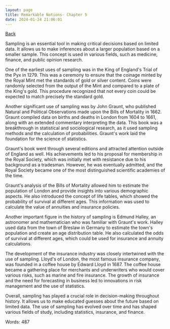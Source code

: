```yaml
---
layout: page
title: Remarkable Notions- Chapter 5
date: 2024-01-24 21:06:01
---
```


[Back](./)


Sampling is an essential tool in making critical decisions based on limited data. It allows us to make inferences about a larger population based on a smaller sample. This concept is used in various fields, such as medicine, finance, and public opinion research. 

One of the earliest uses of sampling was in the King of England's Trial of the Pyx in 1279. This was a ceremony to ensure that the coinage minted by the Royal Mint met the standards of gold or silver content. Coins were randomly selected from the output of the Mint and compared to a plate of the King's gold. This procedure recognized that not every coin could be expected to match precisely the standard gold.

Another significant use of sampling was by John Graunt, who published Natural and Political Observations made upon the Bills of Mortality in 1662. Graunt compiled data on births and deaths in London from 1604 to 1661, along with an extended commentary interpreting the data. This book was a breakthrough in statistical and sociological research, as it used sampling methods and the calculation of probabilities. Graunt's work laid the foundation for the science of statistics.

Graunt's book went through several editions and attracted attention outside of England as well. His achievements led to his proposal for membership in the Royal Society, which was initially met with resistance due to his background as a tradesman. However, he was eventually admitted, and the Royal Society became one of the most distinguished scientific academies of the time.

Graunt's analysis of the Bills of Mortality allowed him to estimate the population of London and provide insights into various demographic aspects. He also introduced the concept of life tables, which showed the probability of survival at different ages. This information was used to calculate the value of annuities and insurance policies.

Another important figure in the history of sampling is Edmund Halley, an astronomer and mathematician who was familiar with Graunt's work. Halley used data from the town of Breslaw in Germany to estimate the town's population and create an age distribution table. He also calculated the odds of survival at different ages, which could be used for insurance and annuity calculations.

The development of the insurance industry was closely intertwined with the use of sampling. Lloyd's of London, the most famous insurance company, was founded in a coffee house by Edward Lloyd in 1687. The coffee house became a gathering place for merchants and underwriters who would cover various risks, such as marine and fire insurance. The growth of insurance and the need for forecasting in business led to innovations in risk management and the use of statistics.

Overall, sampling has played a crucial role in decision-making throughout history. It allows us to make educated guesses about the future based on limited data. The use of sampling has evolved over time and has shaped various fields of study, including statistics, insurance, and finance.

Words: 487